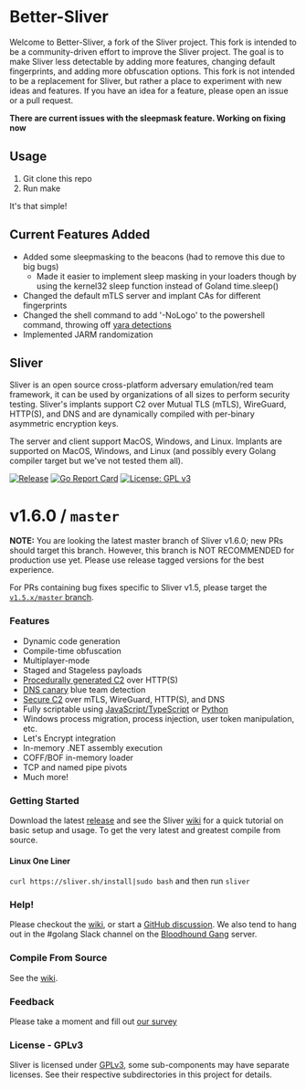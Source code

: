 # Better-Sliver

Welcome to Better-Sliver, a fork of the Sliver project. This fork is intended to be a community-driven effort to improve the Sliver project. The goal is to make Sliver less detectable by adding more features, changing default fingerprints, and adding more obfuscation options. This fork is not intended to be a replacement for Sliver, but rather a place to experiment with new ideas and features. If you have an idea for a feature, please open an issue or a pull request.

**There are current issues with the sleepmask feature. Working on fixing now**

## Usage

1. Git clone this repo
2. Run make

It's that simple!

## Current Features Added

- Added some sleepmasking to the beacons (had to remove this due to big bugs)
  - Made it easier to implement sleep masking in your loaders though by using the kernel32 sleep function instead of Goland time.sleep()
- Changed the default mTLS server and implant CAs for different fingerprints
- Changed the shell command to add '-NoLogo' to the powershell command, throwing off [yara detections](https://github.com/elastic/protections-artifacts/blob/2d6189bff696a15279beef6df415da22aeeef7a6/behavior/rules/command_and_control_potential_execution_via_sliver_framework.toml#L22)
- Implemented JARM randomization

## Sliver

Sliver is an open source cross-platform adversary emulation/red team framework, it can be used by organizations of all sizes to perform security testing. Sliver's implants support C2 over Mutual TLS (mTLS), WireGuard, HTTP(S), and DNS and are dynamically compiled with per-binary asymmetric encryption keys.

The server and client support MacOS, Windows, and Linux. Implants are supported on MacOS, Windows, and Linux (and possibly every Golang compiler target but we've not tested them all).

[![Release](https://github.com/BishopFox/sliver/actions/workflows/autorelease.yml/badge.svg)](https://github.com/BishopFox/sliver/actions/workflows/autorelease.yml) [![Go Report Card](https://goreportcard.com/badge/github.com/BishopFox/sliver)](https://goreportcard.com/report/github.com/BishopFox/sliver) [![License: GPL v3](https://img.shields.io/badge/License-GPLv3-blue.svg)](https://www.gnu.org/licenses/gpl-3.0)

# v1.6.0 / `master`

**NOTE:** You are looking the latest master branch of Sliver v1.6.0; new PRs should target this branch. However, this branch is NOT RECOMMENDED for production use yet. Please use release tagged versions for the best experience.

For PRs containing bug fixes specific to Sliver v1.5, please target the [`v1.5.x/master` branch](https://github.com/BishopFox/sliver/tree/v1.5.x/master).

### Features

- Dynamic code generation
- Compile-time obfuscation
- Multiplayer-mode
- Staged and Stageless payloads
- [Procedurally generated C2](https://sliver.sh/docs?name=HTTPS+C2) over HTTP(S)
- [DNS canary](https://sliver.sh/docs?name=DNS+C2) blue team detection
- [Secure C2](https://sliver.sh/docs?name=Transport+Encryption) over mTLS, WireGuard, HTTP(S), and DNS
- Fully scriptable using [JavaScript/TypeScript](https://github.com/moloch--/sliver-script) or [Python](https://github.com/moloch--/sliver-py)
- Windows process migration, process injection, user token manipulation, etc.
- Let's Encrypt integration
- In-memory .NET assembly execution
- COFF/BOF in-memory loader
- TCP and named pipe pivots
- Much more!

### Getting Started

Download the latest [release](https://github.com/BishopFox/sliver/releases) and see the Sliver [wiki](https://sliver.sh/docs?name=Getting+Started) for a quick tutorial on basic setup and usage. To get the very latest and greatest compile from source.

#### Linux One Liner

`curl https://sliver.sh/install|sudo bash` and then run `sliver`

### Help!

Please checkout the [wiki](https://sliver.sh/), or start a [GitHub discussion](https://github.com/BishopFox/sliver/discussions). We also tend to hang out in the #golang Slack channel on the [Bloodhound Gang](https://bloodhoundgang.herokuapp.com/) server.

### Compile From Source

See the [wiki](https://sliver.sh/docs?name=Compile+from+Source).

### Feedback

Please take a moment and fill out [our survey](https://forms.gle/SwVsHFNh24ChG58C6)

### License - GPLv3

Sliver is licensed under [GPLv3](https://www.gnu.org/licenses/gpl-3.0.en.html), some sub-components may have separate licenses. See their respective subdirectories in this project for details.
